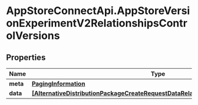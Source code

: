 # AppStoreConnectApi.AppStoreVersionExperimentV2RelationshipsControlVersions

## Properties

Name | Type | Description | Notes
------------ | ------------- | ------------- | -------------
**meta** | [**PagingInformation**](PagingInformation.md) |  | [optional] 
**data** | [**[AlternativeDistributionPackageCreateRequestDataRelationshipsAppStoreVersionData]**](AlternativeDistributionPackageCreateRequestDataRelationshipsAppStoreVersionData.md) |  | [optional] 


